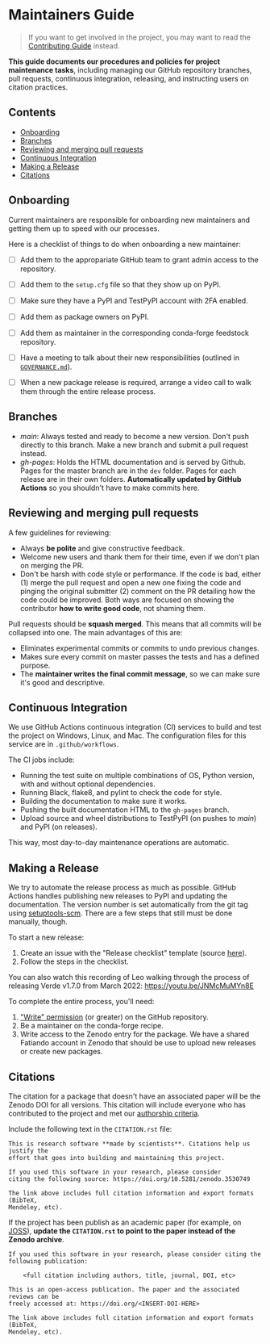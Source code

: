 # Maintainers Guide

> If you want to get involved in the project, you may want to read the
> [Contributing Guide](CONTRIBUTING.md) instead.

**This guide documents our procedures and policies for project maintenance
tasks**, including managing our GitHub repository branches, pull requests,
continuous integration, releasing, and instructing users on citation practices.


## Contents

* [Onboarding](#onboarding)
* [Branches](#branches)
* [Reviewing and merging pull requests](#reviewing-and-merging-pull-requests)
* [Continuous Integration](#continuous-integration)
* [Making a Release](#making-a-release)
* [Citations](#citations)


## Onboarding

Current maintainers are responsible for onboarding new maintainers and getting them
up to speed with our processes. 

Here is a checklist of things to do when onboarding a new maintainer:

- [ ] Add them to the appropariate GitHub team to grant admin access to the repository.
- [ ] Add them to the `setup.cfg` file so that they show up on PyPI.
- [ ] Make sure they have a PyPI and TestPyPI account with 2FA enabled.
- [ ] Add them as package owners on PyPI.
- [ ] Add them as maintainer in the corresponding conda-forge feedstock repository.
- [ ] Have a meeting to talk about their new responsibilities (outlined in 
      [`GOVERNANCE.md`](GOVERNANCE.md)).
- [ ] When a new package release is required, arrange a video call to walk them through 
      the entire release process.


## Branches

* *main*: Always tested and ready to become a new version. Don't push directly to this
  branch. Make a new branch and submit a pull request instead.
* *gh-pages*: Holds the HTML documentation and is served by Github. Pages for the master
  branch are in the `dev` folder. Pages for each release are in their own folders.
  **Automatically updated by GitHub Actions** so you shouldn't have to make commits here.


## Reviewing and merging pull requests

A few guidelines for reviewing:

* Always **be polite** and give constructive feedback.
* Welcome new users and thank them for their time, even if we don't plan on merging the
  PR.
* Don't be harsh with code style or performance. If the code is bad, either (1) merge
  the pull request and open a new one fixing the code and pinging the original submitter
  (2) comment on the PR detailing how the code could be improved. Both ways are focused
  on showing the contributor **how to write good code**, not shaming them.

Pull requests should be **squash merged**.
This means that all commits will be collapsed into one.
The main advantages of this are:

* Eliminates experimental commits or commits to undo previous changes.
* Makes sure every commit on master passes the tests and has a defined purpose.
* The **maintainer writes the final commit message**, so we can make sure it's good and
  descriptive.


## Continuous Integration

We use GitHub Actions continuous integration (CI) services to build and
test the project on Windows, Linux, and Mac.
The configuration files for this service are in `.github/workflows`.

The CI jobs include:

* Running the test suite on multiple combinations of OS, Python version,
  with and without optional dependencies.
* Running Black, flake8, and pylint to check the code for style.
* Building the documentation to make sure it works.
* Pushing the built documentation HTML to the `gh-pages` branch.
* Upload source and wheel distributions to TestPyPI (on pushes to *main*) and PyPI
  (on releases).

This way, most day-to-day maintenance operations are automatic.


## Making a Release

We try to automate the release process as much as possible.
GitHub Actions handles publishing new releases to PyPI and updating the documentation.
The version number is set automatically from the git tag using [setuptools-scm](https://github.com/pypa/setuptools_scm).
There are a few steps that still must be done manually, though.

To start a new release:

1. Create an issue with the "Release checklist" template
   (source [here](https://github.com/fatiando/.github/blob/main/.github/ISSUE_TEMPLATE/release-checklist.md)).
2. Follow the steps in the checklist.

You can also watch this recording of Leo walking through the process of
releasing Verde v1.7.0 from March 2022: https://youtu.be/JNMcMuMYn8E

To complete the entire process, you'll need:

1. ["Write" permission](https://docs.github.com/en/organizations/managing-access-to-your-organizations-repositories/repository-roles-for-an-organization#permissions-for-each-role)
   (or greater) on the GitHub repository.
2. Be a maintainer on the conda-forge recipe.
3. Write access to the Zenodo entry for the package.
   We have a shared Fatiando account in Zenodo that should be use to upload new releases or create new packages.


## Citations

The citation for a package that doesn't have an associated paper will be the
Zenodo DOI for all versions. This citation will include everyone who has
contributed to the project and met our [authorship criteria](AUTHORSHIP.md).

Include the following text in the `CITATION.rst` file:

```
This is research software **made by scientists**. Citations help us justify the
effort that goes into building and maintaining this project.

If you used this software in your research, please consider
citing the following source: https://doi.org/10.5281/zenodo.3530749

The link above includes full citation information and export formats (BibTeX,
Mendeley, etc).
```

If the project has been publish as an academic paper (for example, on
[JOSS](https://joss.theoj.org)), **update the `CITATION.rst` to point to the
paper instead of the Zenodo archive**.

```
If you used this software in your research, please consider citing the
following publication:

    <full citation including authors, title, journal, DOI, etc>

This is an open-access publication. The paper and the associated reviews can be
freely accessed at: https://doi.org/<INSERT-DOI-HERE>

The link above includes full citation information and export formats (BibTeX,
Mendeley, etc).
```
